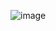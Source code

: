 ![image](https://github.com/anonyninez/realtime-ping-with-floating-window/assets/76086048/2b9fafca-7930-4300-9c28-77809a2d74cd)

